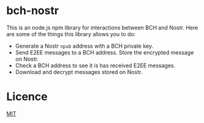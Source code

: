 # bch-nostr

This is an node.js npm library for interactions between BCH and Nostr. Here are some of the things this library allows you to do:

- Generate a Nostr `npub` address with a BCH private key.
- Send E2EE messages to a BCH address. Store the encrypted message on Nostr.
- Check a BCH address to see it is has received E2EE messages.
- Download and decrypt messages stored on Nostr.


# Licence
[MIT](LICENSE.md)
